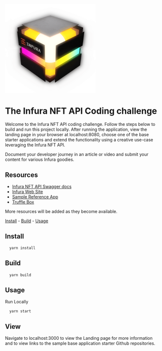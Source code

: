 <img src="src/assets/images/infurabox_open_trans_optimized.png" width="300">

# The Infura NFT API Coding challenge

Welcome to the Infura NFT API coding challenge.  Follow the steps below to build and run this project locally.  After running the application, view the landing page in your browser at localhost:8080, choose one of the base starter applications and extend the functionality using a creative use-case leveraging the Infura NFT API.  

Document your developer journey in an article or video and submit your content for various Infura goodies.

## Resources
- [Infura NFT API Swagger docs](https://docs.api.infura.io/nft/)
- [Infura Web Site](https://infura.io)
- [Sample Reference App](https://github.com/anataliocs/Infura-NFT-Dashboard)
- [Truffle Box](https://github.com/truffle-box/nft-api-box)

More resources will be added as they become available.

[Install][] - [Build][] - [Usage][]

## Install
```bash
  yarn install
```
## Build
```bash
  yarn build
```

## Usage
Run Locally
```bash
  yarn start
```

## View
Navigate to localhost:3000 to view the Landing page for more information and to view links to the
sample base application starter Github repositories.

[Install]: #install
[Build]: #build
[Usage]: #usage